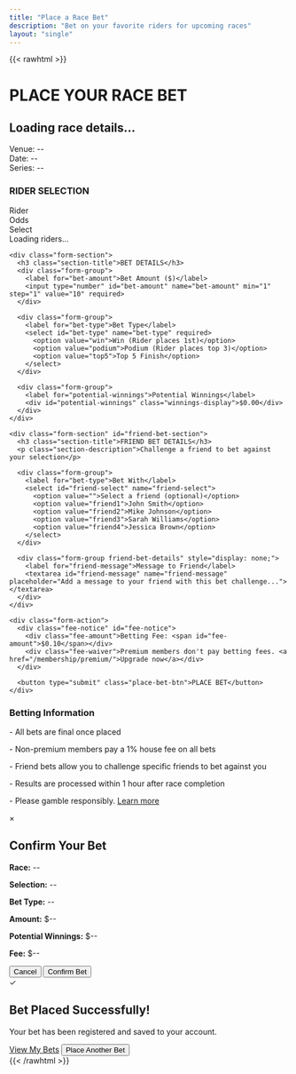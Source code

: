```yaml
---
title: "Place a Race Bet"
description: "Bet on your favorite riders for upcoming races"
layout: "single"
---
```


{{< rawhtml >}}
<link rel="stylesheet" href="/css/betting-form.css">
<script src="/js/race-bet-form.js" defer></script>

<div class="betting-container">
  <h1 class="betting-title">PLACE YOUR RACE BET</h1>
  
  <div class="race-info-section">
    <h2 id="race-title">Loading race details...</h2>
    <div class="race-details">
      <div id="race-venue" class="race-detail-item">Venue: <span class="detail-value">--</span></div>
      <div id="race-date" class="race-detail-item">Date: <span class="detail-value">--</span></div>
      <div id="race-series" class="race-detail-item">Series: <span class="detail-value">--</span></div>
    </div>
  </div>
  
  <form id="bet-form" class="bet-form">
    <div class="form-section">
      <h3 class="section-title">RIDER SELECTION</h3>
      <div class="rider-selection">
        <div class="rider-odds-table">
          <div class="table-header">
            <div class="rider-col">Rider</div>
            <div class="odds-col">Odds</div>
            <div class="select-col">Select</div>
          </div>
          <div id="riders-list" class="table-body">
            <!-- Riders will be populated dynamically -->
            <div class="loading-riders">Loading riders...</div>
          </div>
        </div>
      </div>
    </div>
    
    <div class="form-section">
      <h3 class="section-title">BET DETAILS</h3>
      <div class="form-group">
        <label for="bet-amount">Bet Amount ($)</label>
        <input type="number" id="bet-amount" name="bet-amount" min="1" step="1" value="10" required>
      </div>
      
      <div class="form-group">
        <label for="bet-type">Bet Type</label>
        <select id="bet-type" name="bet-type" required>
          <option value="win">Win (Rider places 1st)</option>
          <option value="podium">Podium (Rider places top 3)</option>
          <option value="top5">Top 5 Finish</option>
        </select>
      </div>
      
      <div class="form-group">
        <label for="potential-winnings">Potential Winnings</label>
        <div id="potential-winnings" class="winnings-display">$0.00</div>
      </div>
    </div>
    
    <div class="form-section" id="friend-bet-section">
      <h3 class="section-title">FRIEND BET DETAILS</h3>
      <p class="section-description">Challenge a friend to bet against your selection</p>
      
      <div class="form-group">
        <label for="bet-type">Bet With</label>
        <select id="friend-select" name="friend-select">
          <option value="">Select a friend (optional)</option>
          <option value="friend1">John Smith</option>
          <option value="friend2">Mike Johnson</option>
          <option value="friend3">Sarah Williams</option>
          <option value="friend4">Jessica Brown</option>
        </select>
      </div>
      
      <div class="form-group friend-bet-details" style="display: none;">
        <label for="friend-message">Message to Friend</label>
        <textarea id="friend-message" name="friend-message" placeholder="Add a message to your friend with this bet challenge..."></textarea>
      </div>
    </div>
    
    <div class="form-action">
      <div class="fee-notice" id="fee-notice">
        <div class="fee-amount">Betting Fee: <span id="fee-amount">$0.10</span></div>
        <div class="fee-waiver">Premium members don't pay betting fees. <a href="/membership/premium/">Upgrade now</a></div>
      </div>
      
      <button type="submit" class="place-bet-btn">PLACE BET</button>
    </div>
  </form>
  
  <div class="betting-info">
    <h3>Betting Information</h3>
    <p>- All bets are final once placed</p>
    <p>- Non-premium members pay a 1% house fee on all bets</p>
    <p>- Friend bets allow you to challenge specific friends to bet against you</p>
    <p>- Results are processed within 1 hour after race completion</p>
    <p>- Please gamble responsibly. <a href="/responsible-gambling/">Learn more</a></p>
  </div>
</div>

<!-- Confirmation Modal -->
<div id="confirmation-modal" class="modal">
  <div class="modal-content">
    <span class="close-btn">&times;</span>
    <h2>Confirm Your Bet</h2>
    <div class="confirm-details">
      <p><strong>Race:</strong> <span id="confirm-race">--</span></p>
      <p><strong>Selection:</strong> <span id="confirm-rider">--</span></p>
      <p><strong>Bet Type:</strong> <span id="confirm-bet-type">--</span></p>
      <p><strong>Amount:</strong> $<span id="confirm-amount">--</span></p>
      <p><strong>Potential Winnings:</strong> $<span id="confirm-winnings">--</span></p>
      <p><strong>Fee:</strong> $<span id="confirm-fee">--</span></p>
      <div id="confirm-friend-section" style="display: none;">
        <p><strong>Friend Bet With:</strong> <span id="confirm-friend">--</span></p>
        <p><strong>Message:</strong> <span id="confirm-message">--</span></p>
      </div>
    </div>
    <div class="confirm-actions">
      <button id="cancel-bet" class="cancel-btn">Cancel</button>
      <button id="confirm-bet" class="confirm-btn">Confirm Bet</button>
    </div>
  </div>
</div>

<!-- Success Message -->
<div id="success-message" class="success-message">
  <div class="success-content">
    <div class="success-icon">✓</div>
    <h2>Bet Placed Successfully!</h2>
    <p>Your bet has been registered and saved to your account.</p>
    <div class="success-actions">
      <a href="/betting/my-bets/" class="view-bets-btn">View My Bets</a>
      <button id="place-another" class="another-bet-btn">Place Another Bet</button>
    </div>
  </div>
</div>
{{< /rawhtml >}}